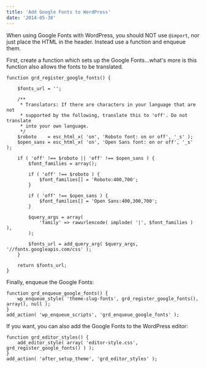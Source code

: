 ```yaml
---
title: 'Add Google Fonts to WordPress'
date: '2014-05-30'
---
```


When using Google Fonts with WordPress, you should NOT use `@import`, nor just place the HTML in the header. Instead use a function and enqueue them.

First, create a function which sets up the Google Fonts...what's more is this function also allows the fonts to be translated.

```
function grd_register_google_fonts() {

	$fonts_url = '';

	/**
	 * Translators: If there are characters in your language that are not
	 * supported by the following, translate this to 'off'. Do not translate
	 * into your own language.
	 */
	$roboto    = esc_html_x( 'on', 'Roboto font: on or off', '_s' );
	$open_sans = esc_html_x( 'on', 'Open Sans font: on or off', '_s' );

	if ( 'off' !== $roboto || 'off' !== $open_sans ) {
		$font_families = array();

		if ( 'off' !== $roboto ) {
			$font_families[] = 'Roboto:400,700';
		}

		if ( 'off' !== $open_sans ) {
			$font_families[] = 'Open Sans:400,300,700';
		}

		$query_args = array(
			'family' => rawurlencode( implode( '|', $font_families ) ),
		);

		$fonts_url = add_query_arg( $query_args, '//fonts.googleapis.com/css' );
	}

	return $fonts_url;
}
```

Finally, enqueue the Google Fonts:

```
function grd_enqueue_google_fonts() {
    wp_enqueue_style( 'theme-slug-fonts', grd_register_google_fonts(), array(), null );
}
add_action( 'wp_enqueue_scripts', 'grd_enqueue_google_fonts' );
```

If you want, you can also add the Google Fonts to the WordPress editor:

```
function grd_editor_styles() {
    add_editor_style( array( 'editor-style.css', grd_register_google_fonts() ) );
}
add_action( 'after_setup_theme', 'grd_editor_styles' );
```
